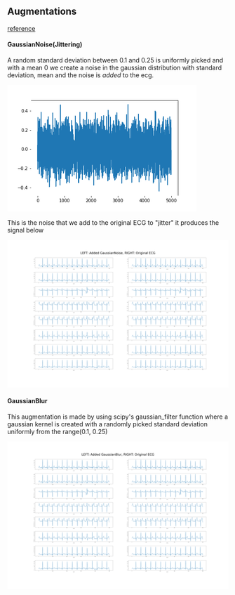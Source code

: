 ## Augmentations

[reference](https://arxiv.org/pdf/2007.15951.pdf)

#### GaussianNoise(Jittering)

A random standard deviation between 0.1 and 0.25 is uniformly picked and with a mean 0 we create a noise in the gaussian distribution with standard deviation, mean and the noise is *added* to the ecg.


![Gaussian Noise](/images/gaussian_noise.png "Gaussian Noise")

This is the noise that we add to the original ECG to "jitter" it produces the signal below

![Gaussian Noise Comparison](/images/gaussianNoise_comparison.png "Gaussian Noise Comparison with original ECG")



#### GaussianBlur

This augmentation is made by using scipy's gaussian_filter function where a gaussian kernel is created with a randomly picked standard deviation uniformly from the range(0.1, 0.25)


![Gaussian Blur Comparison](/images/gaussianBlur_comparison.png "Gaussian Blur Comparison with original ECG")


